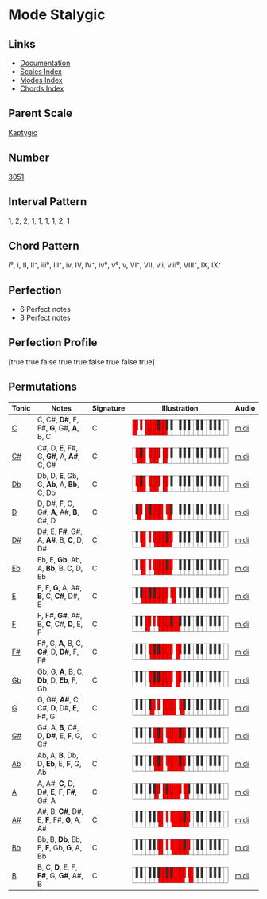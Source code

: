 # Mode Stalygic

## Links

- [Documentation](index.md)
- [Scales Index](Scales.md)
- [Modes Index](Modes.md)
- [Chords Index](Chords.md)

## Parent Scale

[Kaptygic](ScaleKaptygic.md)

## Number

[3051](https://ianring.com/musictheory/scales/3051)

## Interval Pattern

1, 2, 2, 1, 1, 1, 1, 2, 1

## Chord Pattern

i⁰, i, II, II⁺, iii⁰, III⁺, iv, IV, IV⁺, iv⁰, v⁰, v, VI⁺, VII, vii, viii⁰, VIII⁺, IX, IX⁺

## Perfection

- 6 Perfect notes
- 3 Perfect notes

## Perfection Profile

[true true false true true false true false true]

## Permutations

| Tonic | Notes | Signature | Illustration | Audio |
|-------|-------|-----------|--------------|-------|
| [C](ModeCNaturalStalygic.md) | C, C#, **D#**, F, F#, **G**, G#, **A**, B, C | C | ![CNaturalStalygic](ModeCNaturalStalygic.png) | [midi](https://github.com/edipermadi/music/blob/main/docs/ModeCNaturalStalygic.mid?raw=true) |
| [C#](ModeCSharpStalygic.md) | C#, D, **E**, F#, G, **G#**, A, **A#**, C, C# | C | ![CSharpStalygic](ModeCSharpStalygic.png) | [midi](https://github.com/edipermadi/music/blob/main/docs/ModeCSharpStalygic.mid?raw=true) |
| [Db](ModeDFlatStalygic.md) | Db, D, **E**, Gb, G, **Ab**, A, **Bb**, C, Db | C | ![DFlatStalygic](ModeDFlatStalygic.png) | [midi](https://github.com/edipermadi/music/blob/main/docs/ModeDFlatStalygic.mid?raw=true) |
| [D](ModeDNaturalStalygic.md) | D, D#, **F**, G, G#, **A**, A#, **B**, C#, D | C | ![DNaturalStalygic](ModeDNaturalStalygic.png) | [midi](https://github.com/edipermadi/music/blob/main/docs/ModeDNaturalStalygic.mid?raw=true) |
| [D#](ModeDSharpStalygic.md) | D#, E, **F#**, G#, A, **A#**, B, **C**, D, D# | C | ![DSharpStalygic](ModeDSharpStalygic.png) | [midi](https://github.com/edipermadi/music/blob/main/docs/ModeDSharpStalygic.mid?raw=true) |
| [Eb](ModeEFlatStalygic.md) | Eb, E, **Gb**, Ab, A, **Bb**, B, **C**, D, Eb | C | ![EFlatStalygic](ModeEFlatStalygic.png) | [midi](https://github.com/edipermadi/music/blob/main/docs/ModeEFlatStalygic.mid?raw=true) |
| [E](ModeENaturalStalygic.md) | E, F, **G**, A, A#, **B**, C, **C#**, D#, E | C | ![ENaturalStalygic](ModeENaturalStalygic.png) | [midi](https://github.com/edipermadi/music/blob/main/docs/ModeENaturalStalygic.mid?raw=true) |
| [F](ModeFNaturalStalygic.md) | F, F#, **G#**, A#, B, **C**, C#, **D**, E, F | C | ![FNaturalStalygic](ModeFNaturalStalygic.png) | [midi](https://github.com/edipermadi/music/blob/main/docs/ModeFNaturalStalygic.mid?raw=true) |
| [F#](ModeFSharpStalygic.md) | F#, G, **A**, B, C, **C#**, D, **D#**, F, F# | C | ![FSharpStalygic](ModeFSharpStalygic.png) | [midi](https://github.com/edipermadi/music/blob/main/docs/ModeFSharpStalygic.mid?raw=true) |
| [Gb](ModeGFlatStalygic.md) | Gb, G, **A**, B, C, **Db**, D, **Eb**, F, Gb | C | ![GFlatStalygic](ModeGFlatStalygic.png) | [midi](https://github.com/edipermadi/music/blob/main/docs/ModeGFlatStalygic.mid?raw=true) |
| [G](ModeGNaturalStalygic.md) | G, G#, **A#**, C, C#, **D**, D#, **E**, F#, G | C | ![GNaturalStalygic](ModeGNaturalStalygic.png) | [midi](https://github.com/edipermadi/music/blob/main/docs/ModeGNaturalStalygic.mid?raw=true) |
| [G#](ModeGSharpStalygic.md) | G#, A, **B**, C#, D, **D#**, E, **F**, G, G# | C | ![GSharpStalygic](ModeGSharpStalygic.png) | [midi](https://github.com/edipermadi/music/blob/main/docs/ModeGSharpStalygic.mid?raw=true) |
| [Ab](ModeAFlatStalygic.md) | Ab, A, **B**, Db, D, **Eb**, E, **F**, G, Ab | C | ![AFlatStalygic](ModeAFlatStalygic.png) | [midi](https://github.com/edipermadi/music/blob/main/docs/ModeAFlatStalygic.mid?raw=true) |
| [A](ModeANaturalStalygic.md) | A, A#, **C**, D, D#, **E**, F, **F#**, G#, A | C | ![ANaturalStalygic](ModeANaturalStalygic.png) | [midi](https://github.com/edipermadi/music/blob/main/docs/ModeANaturalStalygic.mid?raw=true) |
| [A#](ModeASharpStalygic.md) | A#, B, **C#**, D#, E, **F**, F#, **G**, A, A# | C | ![ASharpStalygic](ModeASharpStalygic.png) | [midi](https://github.com/edipermadi/music/blob/main/docs/ModeASharpStalygic.mid?raw=true) |
| [Bb](ModeBFlatStalygic.md) | Bb, B, **Db**, Eb, E, **F**, Gb, **G**, A, Bb | C | ![BFlatStalygic](ModeBFlatStalygic.png) | [midi](https://github.com/edipermadi/music/blob/main/docs/ModeBFlatStalygic.mid?raw=true) |
| [B](ModeBNaturalStalygic.md) | B, C, **D**, E, F, **F#**, G, **G#**, A#, B | C | ![BNaturalStalygic](ModeBNaturalStalygic.png) | [midi](https://github.com/edipermadi/music/blob/main/docs/ModeBNaturalStalygic.mid?raw=true) |
